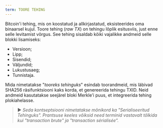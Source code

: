 ```yaml
---
term: TOORE TEHING
---
```


Bitcoin'i tehing, mis on koostatud ja allkirjastatud, eksisteerides oma binaarsel kujul. Toore tehing (*raw TX*) on tehingu lõplik esitusviis, just enne selle levitamist võrgus. See tehing sisaldab kõiki vajalikke andmeid selle blokki lisamiseks:
* Versioon;
* Lipp;
* Sisendid;
* Väljundid;
* Lukustusaeg;
* Tunnistaja.

Mida nimetatakse "*tooreks tehinguks*" esindab toorandmeid, mis läbivad SHA256 räsifunktsiooni kaks korda, et genereerida tehingu TXID. Neid andmeid kasutatakse seejärel bloki Merkle'i puus, et integreerida tehing plokiahelasse.

> ► *Seda kontseptsiooni nimetatakse mõnikord ka "Serialiseeritud Tehinguks". Prantsuse keeles võiksid need terminid vastavalt tõlkida kui "transaction brute" ja "transaction sérialisée".*